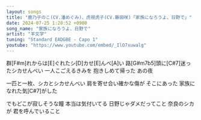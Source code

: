 ```yaml
---
layout: songs
title: "鹿乃子のこ(CV.潘めぐみ)、虎視虎子(CV.藤田咲)「家族になろうよ、日野で」"
date: 2024-07-25 1:28:52 +0900
song_name: "家族になろうよ、日野で"
artist: "羊文学"
tuning: "Standard EADGBE - Capo 1"
youtube: "https://www.youtube.com/embed/_IlO7xuwalg"
---
```


群[F#m]れからは[E]ぐれたシ[D]カせ[E]んべ[A]い
路[G#m7b5]頭に[C#7]迷ったシカせんべい
一人こごえるきみを
抱きしめて帰った
あの夜

一匹と一枚、シカとシカせんべい
肩を寄せ合い確かな傷が
そこにあった
家族になれた気[C#7]がした

でもどこが寂しそうな瞳
本当は気付いてる
日野じゃダメだってこと
奈良のシカが
君を呼んでいること